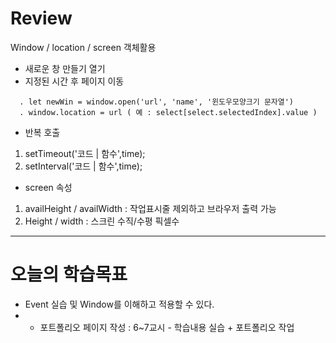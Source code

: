 # Review
Window / location / screen 객체활용
- 새로운 창 만들기 열기
- 지정된 시간 후 페이지 이동
```
  . let newWin = window.open('url', 'name', '윈도우모양크기 문자열')
  . window.location = url ( 예 : select[select.selectedIndex].value )
```
- 반복 호출
1) setTimeout('코드 | 함수',time);
2) setInterval('코드 | 함수',time);
- screen 속성
1) availHeight / availWidth : 작업표시줄 제외하고 브라우저 출력 가능
2) Height / width : 스크린 수직/수평 픽셀수

-----------------------------------------------------------------------------------------------

# 오늘의 학습목표
- Event 실습 및 Window를 이해하고 적용할 수 있다.
- * 포트폴리오 페이지 작성 : 6~7교시 - 학습내용 실습 + 포트폴리오 작업
